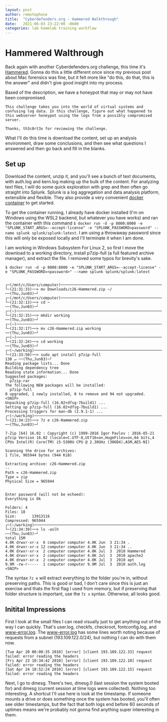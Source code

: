 ```yaml
---
layout: post
author: remotephone
title:  "Cyberdefenders.org - Hammered Walkthrough"
date:   2021-06-03 23:22:00 -0600
categories: lab homelab training workflow
---
```


# Hammered Walthrough

Back again with another Cyberdefenders.org challenge, this time it's [Hammered](https://cyberdefenders.org/labs/42). Gonna do this a little different once since my previous post about Mac forensics was fine, but it felt more like "do this, do that, this is the answer" and didn't give good insight into my process. 

Based of the description, we have a honeypot that may or may not have been compromised. 

~~~
This challenge takes you into the world of virtual systems and confusing log data. In this challenge, figure out what happened to this webserver honeypot using the logs from a possibly compromised server.

Thanks, th3c0rt3x for reviewing the challenge.
~~~

What I'll do this time is download the content, set up an analysis environment, draw some conclusions, and then see what questions I answered and then go back and fill in the blanks.

## Set up

Download the content, unzip it, and you'll see a bunch of text documents, with auth.log and kern.log making up the bulk of the content. For analyzing text files, I will do some quick exploration with grep and then often go straight into Splunk. Splunk is a log aggregation and data analysis platform, extensible and flexible. They also provide a very convenient [docker container](https://hub.docker.com/r/splunk/splunk/) to get started.

To get the container running, I already have docker installed (I'm on Windows using the WSL2 backend, but whatever you have works) and ran the container with this command `$ docker run -d -p 8000:8000 -e "SPLUNK_START_ARGS=--accept-license" -e "SPLUNK_PASSWORD=password" --name splunk splunk/splunk:latest`. I am using a throwaway password since this will only be exposed locally and I'll terminate it when I am done.

I am working in Windows Subsystem For Linux 2, so first I move the download to a working directory, install p7zip-full (a full featured archive manager), and extract the file. I removed some typos for brevity's sake.

~~~
$ docker run -d -p 8000:8000 -e "SPLUNK_START_ARGS=--accept-license" -e "SPLUNK_PASSWORD=<password>" --name splunk splunk/splunk:latest


┌─(/mnt/c/Users/computer)───────────────────────────────────────────────────────────────────(computer@computer:pts/2)─┐
└─(21:31:33)──> mv Downloads/c26-Hammered.zip ~/                                                        ──(Thu,Jun03)─┘
┌─(/mnt/c/Users/computer)───────────────────────────────────────────────────────────────────(computer@computer:pts/2)─┐
└─(21:32:13)──> cd ~                                                                                    ──(Thu,Jun03)─┘
┌─(~)───────────────────────────────────────────────────────────────────────────────────────(computer@computer:pts/2)─┐
└─(21:32:15)──> mkdir working                                                                           ──(Thu,Jun03)─┘
┌─(~)───────────────────────────────────────────────────────────────────────────────────────(computer@computer:pts/2)─┐
└─(21:32:17)──> mv c26-Hammered.zip working                                                             ──(Thu,Jun03)─┘
┌─(~)───────────────────────────────────────────────────────────────────────────────────────(computer@computer:pts/2)─┐
└─(21:32:24)──> cd working                                                                              ──(Thu,Jun03)─┘
┌─(~/working)───────────────────────────────────────────────────────────────────────────────(computer@computer:pts/2)─┐
└─(21:33:50)──> sudo apt install p7zip-full                                                       130 ↵ ──(Thu,Jun03)─┘
Reading package lists... Done
Building dependency tree
Reading state information... Done
Suggested packages:
  p7zip-rar
The following NEW packages will be installed:
  p7zip-full
0 upgraded, 1 newly installed, 0 to remove and 94 not upgraded.
<SNIP>
Unpacking p7zip-full (16.02+dfsg-7build1) ...
Setting up p7zip-full (16.02+dfsg-7build1) ...
Processing triggers for man-db (2.9.1-1) ...
┌─(~/working)───────────────────────────────────────────────────────────────────────────────(computer@computer:pts/2)─┐
└─(21:34:23)──> 7z e c26-Hammered.zip                                                                   ──(Thu,Jun03)─┘

7-Zip [64] 16.02 : Copyright (c) 1999-2016 Igor Pavlov : 2016-05-21
p7zip Version 16.02 (locale=C.UTF-8,Utf16=on,HugeFiles=on,64 bits,4 CPUs Intel(R) Core(TM) i5-5300U CPU @ 2.30GHz (306D4),ASM,AES-NI)

Scanning the drive for archives:
1 file, 965944 bytes (944 KiB)

Extracting archive: c26-Hammered.zip
--
Path = c26-Hammered.zip
Type = zip
Physical Size = 965944


Enter password (will not be echoed):
Everything is Ok

Folders: 4
Files: 18
Size:       13913116
Compressed: 965944
┌─(~/working)───────────────────────────────────────────────────────────────────────────────(computer@computer:pts/2)─┐
└─(21:34:39)──> ls -aslh                                                                                ──(Thu,Jun03)─┘
total 15M
4.0K drwxr-xr-x  6 computer computer 4.0K Jun  3 21:34 .
4.0K drwxr-xr-x 12 computer computer 4.0K Jun  3 21:34 ..
4.0K drwxr-xr-x  2 computer computer 4.0K Jul  3  2010 Hammered
4.0K drwxr-xr-x  2 computer computer 4.0K Jul  3  2010 apache2
4.0K drwxr-xr-x  2 computer computer 4.0K Jul  3  2010 apt
9.9M -rw-r-----  1 computer computer 9.9M Jul  3  2010 auth.log
<SNIP>
~~~

The syntax `7z e` will extract everything to the folder you're in, without preserving paths. This is good or bad, I don't care since this is just an exercise and thats the first flag I used from memory, but if preserving that folder structure is important, use the `7z x` syntax. Otherwise, all looks good.

## Initital Impressions

First I look at the small files I can read visually just to get anything out of the way I can quickly. That's user.log, checkfs, checkroot, fontconfig.log, and www-error.log. The www-error.log has some lines worth noting because of requests from a subnet (193.109.122.0/24), but nothing I can do with them now.

~~~
[Tue Apr 20 00:00:35 2010] [error] [client 193.109.122.33] request failed: error reading the headers
[Fri Apr 23 10:34:42 2010] [error] [client 193.109.122.18] request failed: error reading the headers
[Sat Apr 24 18:52:24 2010] [error] [client 193.109.122.15] request failed: error reading the headers
~~~

Next, I go to dmesg. There's two, dmesg.0 (last session the system booted for) and dmesg (current session at time logs were collected). Nothing too interesting. A shortcut I'll use here is look at the timestamp. If someone mounts a drive or does something once the system has booted, you'll often see older timestamps, but the fact that both logs end before 60 seconds of uptimes means we're probably not gonna find anything super interesting in them.  